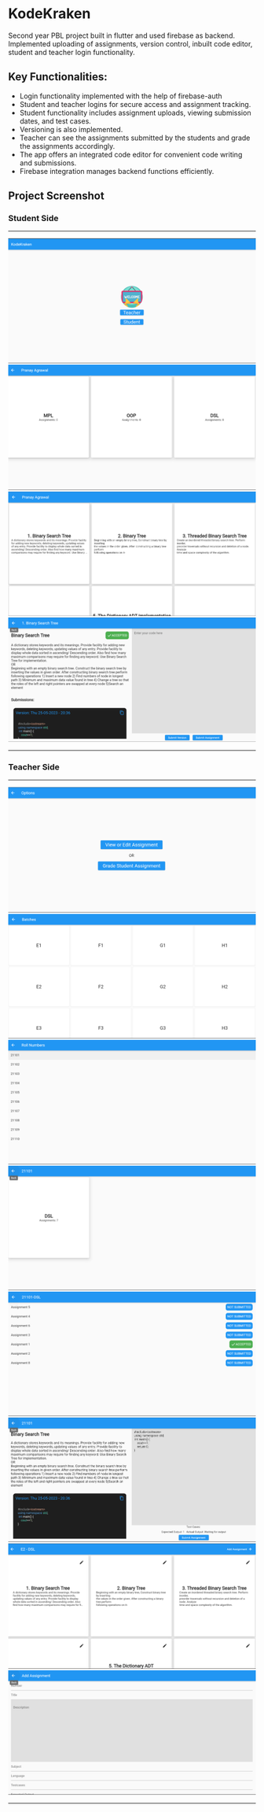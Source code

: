 # KodeKraken
Second year PBL project built in flutter and used firebase as backend. Implemented uploading of assignments, 
version control, inbuilt code editor, student and teacher login functionality.

## Key Functionalities:
- Login functionality implemented with the help of firebase-auth
- Student and teacher logins for secure access and assignment tracking.
- Student functionality includes assignment uploads, viewing submission dates, and test cases.
- Versioning is also implemented.
- Teacher can see the assignments submitted by the students and grade the assignments accordingly.
- The app offers an integrated code editor for convenient code writing and submissions.
- Firebase integration manages backend functions efficiently.

## Project Screenshot

### Student Side
---

<img src="assets/project-ss/LoginPage.png" alt="pro-ss"/>
<img src="assets/project-ss/SubjectList.png" alt="pro-ss"/>
<img src="assets/project-ss/AssignmentList.png" alt="pro-ss"/>
<img src="assets/project-ss/AssugnmentSubmissionPage.png" alt="pro-ss"/>

---

### Teacher Side
---

<img src="assets/project-ss/TeacherView1st.png" alt="pro-ss"/>
<img src="assets/project-ss/BatchNames.png" alt="pro-ss"/>
<img src="assets/project-ss/RollNoList.png" alt="pro-ss"/>
<img src="assets/project-ss/RollNosSubject.png" alt="pro-ss"/>
<img src="assets/project-ss/RollNosAssignmentList.png" alt="pro-ss"/>
<img src="assets/project-ss/TeacherView.png" alt="pro-ss"/>
<img src="assets/project-ss/Teacher-Assgn-Edit.png" alt="pro-ss"/>
<img src="assets/project-ss/AddAssignment.png" alt="pro-ss"/>

---

